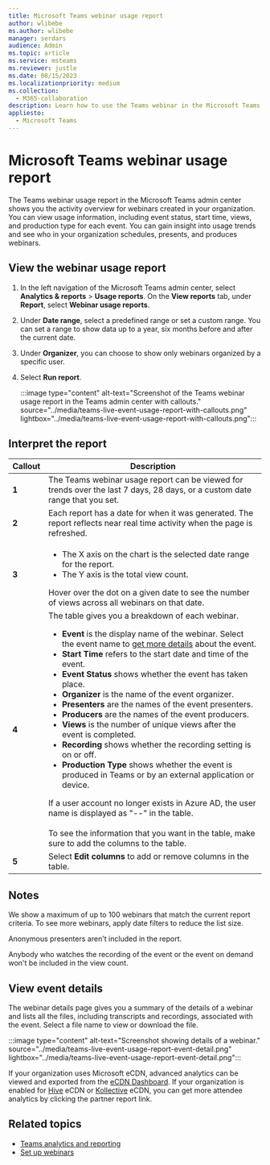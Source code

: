 ```yaml
---
title: Microsoft Teams webinar usage report
author: wlibebe
ms.author: wlibebe
manager: serdars
audience: Admin
ms.topic: article
ms.service: msteams
ms.reviewer: justle
ms.date: 08/15/2023
ms.localizationpriority: medium
ms.collection: 
  - M365-collaboration
description: Learn how to use the Teams webinar in the Microsoft Teams admin center to get an overview of Teams webinar in your organization.
appliesto: 
  - Microsoft Teams
---
```

# Microsoft Teams webinar usage report

The Teams webinar usage report in the Microsoft Teams admin center shows you the activity overview for webinars created in your organization. You can view usage information, including event status, start time, views, and production type for each event. You can gain insight into usage trends and see who in your organization schedules, presents, and produces webinars.

## View the webinar usage report

1. In the left navigation of the Microsoft Teams admin center, select **Analytics & reports** > **Usage reports**. On the **View reports** tab, under **Report**, select **Webinar usage reports**.
2. Under **Date range**, select a predefined range or set a custom range. You can set a range to show data up to a year, six months before and after the current date.
3. Under **Organizer**, you can choose to show only webinars organized by a specific user.
4. Select **Run report**.  

   :::image type="content" alt-text="Screenshot of the Teams webinar usage report in the Teams admin center with callouts." source="../media/teams-live-event-usage-report-with-callouts.png" lightbox="../media/teams-live-event-usage-report-with-callouts.png":::

## Interpret the report

|Callout |Description  |
|--------|-------------|
|**1**   |The Teams webinar usage report can be viewed for trends over the last 7 days, 28 days, or a custom date range that you set. |
|**2**   |Each report has a date for when it was generated. The report reflects near real time activity when the page is refreshed. |
|**3**   |<ul><li>The X axis on the chart is the selected date range for the report.</li> <li> The Y axis is the total view count.</li> </ul>Hover over the dot on a given date to see the number of views across all webinars on that date.|
|**4**   |The table gives you a breakdown of each webinar. <ul><li>**Event** is the display name of the webinar. Select the event name to [get more details](#view-event-details) about the event. </li> <li>**Start Time** refers to the start date and time of the event.</li> <li>**Event Status** shows whether the event has taken place.  </li><li>**Organizer** is the name of the event organizer.</li> <li>**Presenters** are the names of the  event presenters.</li><li>**Producers** are the names of the event producers.</li><li>**Views** is the number of unique views after the event is completed.</li><li>**Recording** shows whether the recording setting is on or off.</li><li>**Production Type** shows whether the event is produced in Teams or by an external application or device.</li></li> </ul>If a user account no longer exists in Azure AD, the user name is displayed as "--" in the table. <br><br>To see the information that you want in the table, make sure to add the columns to the table. |
|**5**   |Select **Edit columns** to add or remove columns in the table.|

## Notes
We show a maximum of up to 100 webinars that match the current report criteria. To see more webinars, apply date filters to reduce the list size.

Anonymous presenters aren't included in the report.

Anybody who watches the recording of the event or the event on demand won't be included in the view count. 

## View event details

The webinar details page gives you a summary of the details of a webinar and lists all the files, including transcripts and recordings, associated with the event. Select a file name to view or download the file.

:::image type="content" alt-text="Screenshot showing details of a webinar." source="../media/teams-live-event-usage-report-event-detail.png" lightbox="../media/teams-live-event-usage-report-event-detail.png":::

If your organization uses Microsoft eCDN, advanced analytics can be viewed and exported from the [eCDN Dashboard](https://admin.ecdn.microsoft.com).  If your organization is enabled for [Hive](https://www.hivestreaming.com/partners/integration-partners/microsoft/) eCDN or [Kollective](https://kollective.com) eCDN, you can get more attendee analytics by clicking the partner report link.

## Related topics

- [Teams analytics and reporting](teams-reporting-reference.md)
- [Set up webinars](../set-up-webinars.md)
